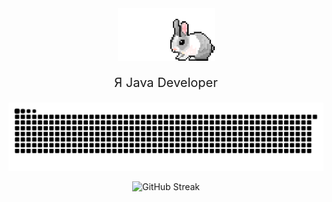 <div align="center">
  <img src="bunny.gif" width="155"/>
  <p style="font-size: 20px;">Я Java Developer</p>
</div>

<p align="center">
 <img width="666" src="github-snake.svg" alt="snake"/>
</p>

<div align="center">
  <img src="http://github-readme-streak-stats.herokuapp.com?user=sladkkkov&theme=dark" alt="GitHub Streak"  width="444"/>
</div>



